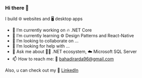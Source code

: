 ### Hi there 👋
I build 🌐 websites and 🖥️ desktop apps

- 🔭 I’m currently working on 🔥 .NET Core 
- 🌱 I’m currently learning ⚙️ Design Patterns and React-Native
- 👯 I’m looking to collaborate on ...
- 🤔 I’m looking for help with ...
- 💬 Ask me about 🧑‍💻 .NET ecosystem, ☁️ Microsoft SQL Server
- 📫 How to reach me: 📧 bahadirarda96@gmail.com

Also, u can check out my 🔗 [LinkedIn](https://www.linkedin.com/in/bahadirarda/)
